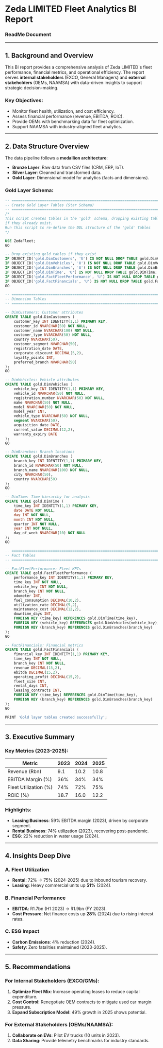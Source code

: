 # **Zeda LIMITED Fleet Analytics BI Report**  
### **ReadMe Document**  

---

## **1. Background and Overview**  
This BI report provides a comprehensive analysis of Zeda LIMITED's fleet performance, financial metrics, and operational efficiency. The report serves **internal stakeholders** (EXCO, General Managers) and **external stakeholders** (OEMs, NAAMSA) with data-driven insights to support strategic decision-making.  

### **Key Objectives:**  
- Monitor fleet health, utilization, and cost efficiency.  
- Assess financial performance (revenue, EBITDA, ROIC).  
- Provide OEMs with benchmarking data for fleet optimization.  
- Support NAAMSA with industry-aligned fleet analytics.  

---

## **2. Data Structure Overview**  
The data pipeline follows a **medallion architecture**:  
- **Bronze Layer**: Raw data from CSV files (CRM, ERP, IoT).  
- **Silver Layer**: Cleaned and transformed data.  
- **Gold Layer**: Dimensional model for analytics (facts and dimensions).  

### **Gold Layer Schema:**  
```sql
-- ================================================================================================================
-- Create Gold Layer Tables (Star Schema)
-- ================================================================================================================
/*
This script creates tables in the 'gold' schema, dropping existing tables 
if they already exist. 
Run this script to re-define the DDL structure of the 'gold' Tables
*/

USE ZedaFleet;
GO

-- Drop existing gold tables if they exist
IF OBJECT_ID('gold.DimCustomers', 'U') IS NOT NULL DROP TABLE gold.DimCustomers;
IF OBJECT_ID('gold.DimVehicles', 'U') IS NOT NULL DROP TABLE gold.DimVehicles;
IF OBJECT_ID('gold.DimBranches', 'U') IS NOT NULL DROP TABLE gold.DimBranches;
IF OBJECT_ID('gold.DimTime', 'U') IS NOT NULL DROP TABLE gold.DimTime;
IF OBJECT_ID('gold.FactFleetPerformance', 'U') IS NOT NULL DROP TABLE gold.FactFleetPerformance;
IF OBJECT_ID('gold.FactFinancials', 'U') IS NOT NULL DROP TABLE gold.FactFinancials;
GO

-- ================================================================================================================
-- Dimension Tables
-- ================================================================================================================

-- DimCustomers: Customer attributes
CREATE TABLE gold.DimCustomers (
    customer_key INT IDENTITY(1,1) PRIMARY KEY,
    customer_id NVARCHAR(50) NOT NULL,
    customer_name NVARCHAR(100) NOT NULL,
    customer_type NVARCHAR(50) NOT NULL,
    country NVARCHAR(50),
    customer_segment NVARCHAR(50),
    registration_date DATE,
    corporate_discount DECIMAL(5,2),
    loyalty_points INT,
    preferred_branch NVARCHAR(50)
);
GO

-- DimVehicles: Vehicle attributes
CREATE TABLE gold.DimVehicles (
    vehicle_key INT IDENTITY(1,1) PRIMARY KEY,
    vehicle_id NVARCHAR(50) NOT NULL,
    registration_number NVARCHAR(50) NOT NULL,
    make NVARCHAR(50) NOT NULL,
    model NVARCHAR(50) NOT NULL,
    model_year INT,
    vehicle_type NVARCHAR(50) NOT NULL,
    segment NVARCHAR(50),
    acquisition_date DATE,
    current_value DECIMAL(12,2),
    warranty_expiry DATE
);
GO

-- DimBranches: Branch locations
CREATE TABLE gold.DimBranches (
    branch_key INT IDENTITY(1,1) PRIMARY KEY,
    branch_id NVARCHAR(50) NOT NULL,
    branch_name NVARCHAR(100) NOT NULL,
    city NVARCHAR(50),
    country NVARCHAR(50)
);
GO

-- DimTime: Time hierarchy for analysis
CREATE TABLE gold.DimTime (
    time_key INT IDENTITY(1,1) PRIMARY KEY,
    date DATE NOT NULL,
    day INT NOT NULL,
    month INT NOT NULL,
    quarter INT NOT NULL,
    year INT NOT NULL,
    day_of_week NVARCHAR(10) NOT NULL
);
GO

-- ================================================================================================================
-- Fact Tables
-- ================================================================================================================

-- FactFleetPerformance: Fleet KPIs
CREATE TABLE gold.FactFleetPerformance (
    performance_key INT IDENTITY(1,1) PRIMARY KEY,
    time_key INT NOT NULL,
    vehicle_key INT NOT NULL,
    branch_key INT NOT NULL,
    odometer INT,
    fuel_consumption DECIMAL(10,2),
    utilization_rate DECIMAL(5,2),
    maintenance_cost DECIMAL(12,2),
    downtime_days INT,
    FOREIGN KEY (time_key) REFERENCES gold.DimTime(time_key),
    FOREIGN KEY (vehicle_key) REFERENCES gold.DimVehicles(vehicle_key),
    FOREIGN KEY (branch_key) REFERENCES gold.DimBranches(branch_key)
);
GO

-- FactFinancials: Financial metrics
CREATE TABLE gold.FactFinancials (
    financial_key INT IDENTITY(1,1) PRIMARY KEY,
    time_key INT NOT NULL,
    branch_key INT NOT NULL,
    revenue DECIMAL(15,2),
    ebitda DECIMAL(15,2),
    operating_profit DECIMAL(15,2),
    fleet_size INT,
    rental_days INT,
    leasing_contracts INT,
    FOREIGN KEY (time_key) REFERENCES gold.DimTime(time_key),
    FOREIGN KEY (branch_key) REFERENCES gold.DimBranches(branch_key)
);
GO

PRINT 'Gold layer tables created successfully';
```

---

## **3. Executive Summary**  
### **Key Metrics (2023-2025):**  
| **Metric**               | **2023**   | **2024**   | **2025**   |  
|---------------------------|------------|------------|------------|  
| Revenue (Rbn)             | 9.1        | 10.2       | 10.8       |  
| EBITDA Margin (%)         | 36%        | 34%        | 34%        |  
| Fleet Utilization (%)     | 74%        | 72%        | 75%        |  
| ROIC (%)                  | 18.7       | 16.0       | 12.2       |  

### **Highlights:**  
- **Leasing Business**: 59% EBITDA margin (2023), driven by corporate segment.  
- **Rental Business**: 74% utilization (2023), recovering post-pandemic.  
- **ESG**: 22% reduction in water usage (2024).  

---

## **4. Insights Deep Dive**  
### **A. Fleet Utilization**  
- **Rental**: 72% → 75% (2024-2025) due to inbound tourism recovery.  
- **Leasing**: Heavy commercial units up **51%** (2024).  

### **B. Financial Performance**  
- **EBITDA**: R1.7bn (H1 2023) → R1.9bn (FY 2023).  
- **Cost Pressure**: Net finance costs up **28%** (2024) due to rising interest rates.  

### **C. ESG Impact**  
- **Carbon Emissions**: 4% reduction (2024).  
- **Safety**: Zero fatalities maintained (2023-2025).  

---

## **5. Recommendations**  
### **For Internal Stakeholders (EXCO/GMs):**  
1. **Optimize Fleet Mix**: Increase operating leases to reduce capital expenditure.  
2. **Cost Control**: Renegotiate OEM contracts to mitigate used car margin pressure.  
3. **Expand Subscription Model**: 49% growth in 2025 shows potential.  

### **For External Stakeholders (OEMs/NAAMSA):**  
1. **Collaborate on EVs**: Pilot EV trucks (10 units in 2023).  
2. **Data Sharing**: Provide telemetry benchmarks for industry standards.  
